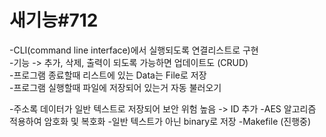 # 새기능#712

-CLI(command line interface)에서 실행되도록 연결리스트로 구현  
-기능 -> 추가, 삭제, 출력이 되도록 가능하면 업데이트도 (CRUD)  
-프로그램 종료할때 리스트에 있는 Data는 File로 저장  
-프로그램 실행할때 파일에 저장되어 있는거 자동 불러오기  

-주소록 데이터가 일반 텍스트로 저장되어 보안 위험 높음 -> ID 추가
-AES 알고리즘 적용하여 암호화 및 복호화
-일반 텍스트가 아닌 binary로 저장
-Makefile (진행중)
